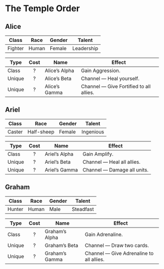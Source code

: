 # The Temple Order

## Alice

| Class   | Race  | Gender | Talent     |
| ------- | ----- | ------ | ---------- |
| Fighter | Human | Female | Leadership |

| Type   | Cost | Name          | Effect                                  |
| ------ | :--: | ------------- | --------------------------------------- |
| Class  |  ?   | Alice’s Alpha | Gain Aggression.                        |
| Unique |  ?   | Alice’s Beta  | Channel — Heal yourself.                |
| Unique |  ?   | Alice’s Gamma | Channel — Give Fortified to all allies. |

## Ariel

| Class  | Race       | Gender | Talent    |
| ------ | ---------- | ------ | --------- |
| Caster | Half-sheep | Female | Ingenious |

| Type   | Cost | Name          | Effect                      |
| ------ | :--: | ------------- | --------------------------- |
| Class  |  ?   | Ariel’s Alpha | Gain Amplify.               |
| Unique |  ?   | Ariel’s Beta  | Channel — Heal all allies.  |
| Unique |  ?   | Ariel’s Gamma | Channel — Damage all units. |

## Graham

| Class  | Race  | Gender | Talent    |
| ------ | ----- | ------ | --------- |
| Hunter | Human | Male   | Steadfast |

| Type   | Cost | Name           | Effect                                   |
| ------ | :--: | -------------- | ---------------------------------------- |
| Class  |  ?   | Graham’s Alpha | Gain Adrenaline.                         |
| Unique |  ?   | Graham’s Beta  | Channel — Draw two cards.                |
| Unique |  ?   | Graham’s Gamma | Channel — Give Adrenaline to all allies. |
